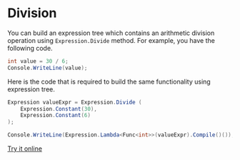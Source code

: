 # Division

You can build an expression tree which contains an arithmetic division operation using `Expression.Divide` method. For example, you have the following code.

```csharp
int value = 30 / 6;
Console.WriteLine(value);
```

Here is the code that is required to build the same functionality using expression tree. 

```csharp
Expression valueExpr = Expression.Divide (
    Expression.Constant(30),
    Expression.Constant(6)
);

Console.WriteLine(Expression.Lambda<Func<int>>(valueExpr).Compile()());
```

[Try it online](https://dotnetfiddle.net/aGGZro)
